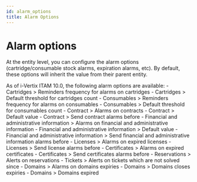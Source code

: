 ```yaml
---
id: alarm_options
title: Alarm Options
---
```


# Alarm options

At the entity level, you can configure the alarm options
(cartridge/consumable stock alarms, expiration alarms, etc). By default,
these options will inherit the value from their parent entity.

As of i-Vertix ITAM 10.0, the following alarm options are available: - Cartridges
\> Reminders frequency for alarms on cartridges - Cartridges \> Default
threshold for cartridges count - Consumables \> Reminders frequency for
alarms on consumables - Consumables \> Default threshold for consumables
count - Contract \> Alarms on contracts - Contract \> Default value -
Contract \> Send contract alarms before - Financial and administrative
information \> Alarms on financial and administrative information -
Financial and administrative information \> Default value - Financial
and administrative information \> Send financial and administrative
information alarms before - Licenses \> Alarms on expired licenses -
Licenses \> Send license alarms before - Certificates \> Alarms on
expired certificates - Certificates \> Send certificates alarms before -
Reservations \> Alerts on reservations - Tickets \> Alerts on tickets
which are not solved since - Domains \> Alarms on domains expiries -
Domains \> Domains closes expiries - Domains \> Domains expired
